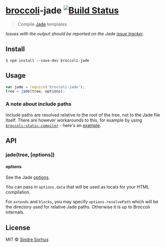 # [broccoli](https://github.com/joliss/broccoli)-jade [![Build Status](https://travis-ci.org/sindresorhus/broccoli-jade.svg?branch=master)](https://travis-ci.org/sindresorhus/broccoli-jade)

> Compile [Jade](https://github.com/visionmedia/jade) templates

*Issues with the output should be reported on the Jade [issue tracker](https://github.com/visionmedia/jade/issues).*


## Install

```
$ npm install --save-dev broccoli-jade
```


## Usage

```js
var jade = require('broccoli-jade');
tree = jade(tree, options);
```

### A note about include paths

Include paths are resolved relative to the root of the tree, not to the Jade file itself. There are however workarounds to this, for example by using [`broccoli-static-compiler`](https://github.com/joliss/broccoli-static-compiler) - here's an [example](https://gist.github.com/fredrikekelund/7222b0fe9e7a2b600918).

## API

### jade(tree, [options])

#### options

See the Jade [options](http://jade-lang.com/api/).

You can pass in `options.data` that will be used as locals for your HTML compilation.

For `extends` and `blocks`, you may specify `options.resolvePath` which will be the directory used for relative Jade paths. Otherwise it is up to Broccoli internals.

## License

MIT © [Sindre Sorhus](http://sindresorhus.com)
